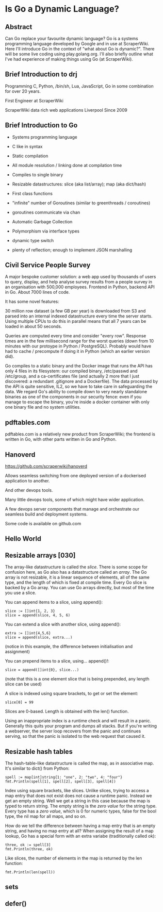 # Is Go a Dynamic Language?

## Abstract

Can Go replace your favourite dynamic language?
Go is a systems programming language developed by Google and in use
at ScraperWiki. Here I'll introduce Go in the context of "what
about Go is dynamic?". There will be some live coding using
play.golang.org. I'll also briefly outline what I've had
experience of making things using Go (at ScraperWiki).

## Brief Introduction to drj

Programming C, Python, /bin/sh, Lua, JavaScript, Go in some
combination for over 20 years.

First Engineer at ScraperWiki

ScraperWiki data rich web applications
Liverpool
Since 2009

## Brief Introduction to Go

- Systems programming language
- C like in syntax
- Static compilation
- All module resolution / linking done at compilation time
- Compiles to single binary

- Resizable datastructures: slice (aka list/array); map (aka dict/hash)
- First class functions
- "infinite" number of Goroutines (similar to greenthreads / coroutines)
- goroutines communicate via chan
- Automatic Garbage Collection

- Polymorphism via interface types
- dynamic type switch
- plenty of reflection; enough to implement JSON marshalling

## Civil Service People Survey

A major bespoke customer solution: a web app
used by thousands of users to query, display, and help analyse survey
results from a people survey in an organisation with 500,000 employees.
Frontend in Python, backend API in Go. About 7000 lines of code.

It has some novel features:

30 million row dataset (a few GB per year) is downloaded from S3 and
parsed into an internal indexed datastructure every time the
server starts. Using multiple CPUs to do this in parallel means
that all 7 years can be loaded in about 50 seconds.

Queries are computed every time and consider "every row".
Response times are in the few millisecond range for the worst
queries (down from 10 minutes with our protoype in Python /
PostgreSQL). Probably would have had to cache / precompute if
doing it in Python (which an earlier version did).

Go compiles to a static binary and the Docker image that runs
the API has only 4 files in its filesystem: our compiled binary,
/etc/passwd and /etc/group, and a ca-certificates file (and
actually 2 more that I just discovered: a redundant .gitignore
and a Dockerfile). The data processed by the API is quite sensitive,
IL2, so we have to take care in safeguarding the data. We regard Go's
ability to compile down to very nearly standalone binaries
as one of the components in our security fence: even if you
manage to escape the binary, you're inside a docker container
with only one binary file and no system utilities.

## pdftables.com

pdftables.com is a relatively new product from ScraperWiki; the
frontend is written in Go, with other parts written in Go and
Python.


## Hanoverd

https://github.com/scraperwiki/hanoverd

Allows seamless switching from one deployed version of a
dockerised application to another.

And other devops tools.

Many little devops tools, some of which might have wider
application.

A few devops server components that manage and orchestrate our
seamless build and deployment systems.

Some code is available on github.com

## Hello World


## Resizable arrays [030]

The array-like datastructure is called the _slice_. There is
some scope for confusion here, as Go also has a datastructure
called an _array_. The Go array is not resizable, it is a linear
sequence of elements, all of the same type, and the length of
which is fixed at compile time. Every Go slice is backed by a Go
array. You can use Go arrays directly, but most of the time you
use a slice.

You can append items to a slice, using append():

```
slice := []int{1, 2, 3}
slice = append(slice, 4, 5, 6)
```

You can extend a slice with another slice, using append():

```
extra := []int{4,5,6}
slice = append(slice, extra...)
```

(notice in this example, the difference between initialisation
and assignment)

You can prepend items to a slice, using... append()!:

```
slice = append([]int{0}, slice...)
```

(note that this is a one element slice that is being prepended,
any length slice can be used)

A slice is indexed using square brackets, to get or set the
element:

```
slice[0] = 99
```

Slices are 0-based. Length is obtained with the len() function.

Using an inappropriate index is a runtime check and will result in a
panic.  Generally this quits your program and dumps all stacks. But if
you're writing a webserver, the server loop recovers from the
panic and continues serving, so that the panic is isolated to
the web request that caused it.

## Resizable hash tables

The hash-table-like datastructure is called the map, as in
associative map. It's similar to dict() from Python:

```
spell := map[int]string{1: "one", 2: "two", 4: "four"}
fmt.Println(spell[1], spell[2], spell[3], spell[4])
```

Index using square brackets, like slices. Unlike slices, trying
to access a map entry that does not exist does not cause a
runtime panic. Instead we get an empty string. Well we get a
string in this case because the map is typed to return string.
The empty string is the *zero value* for the string type. Every
type has a *zero value*, which is 0 for numeric types, false
for the bool type, the nil map for all maps, and so on.

How do we tell the difference between having a map entry that is
an empty string, and having no map entry at all? When assigning
the result of a map lookup, Go has a special form with an extra
variabe (traditionally called ok):

```
three, ok := spell[3]
fmt.Println(three, ok)
```

Like slices, the number of elements in the map is returned by the len
function:

```
fmt.Println(len(spell))
```


## sets



## defer()
